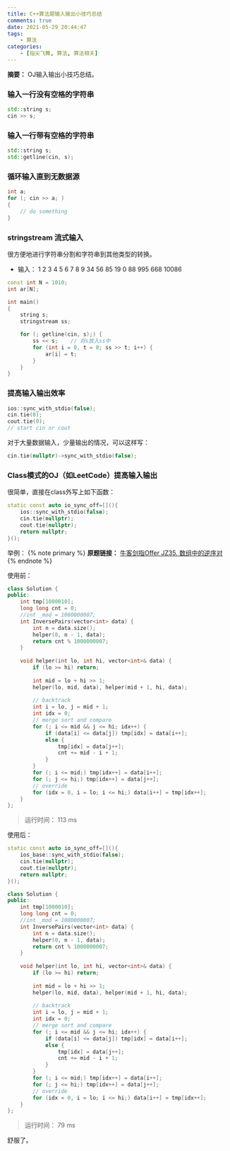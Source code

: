 ```yaml
---
title: C++算法题输入输出小技巧总结
comments: true
date: 2021-05-29 20:44:47
tags:
    - 算法
categories:
    - [指尖飞舞, 算法, 算法相关]
---
```

__摘要：__
OJ输入输出小技巧总结。
<!-- more -->

### 输入一行没有空格的字符串
```c++
std::string s;
cin >> s;
```

### 输入一行带有空格的字符串
```c++
std::string s;
std::getline(cin, s);
```

### 循环输入直到无数据源
```c++
int a;
for (; cin >> a; )
{
    // do something
}
```

### stringstream 流式输入
很方便地进行字符串分割和字符串到其他类型的转换。
+ 输入：
1 2 3 4 5 6 7 8 9
34 56 85 19 0 88
995 668
10086

```c++
const int N = 1010;
int ar[N];

int main()
{
    string s;
    stringstream ss;

    for (; getline(cin, s);) {
        ss << s;    // 将s放入ss中
        for (int i = 0, t = 0; ss >> t; i++) {
            ar[i] = t; 
        }
    }
}
```

### 提高输入输出效率
```c++
ios::sync_with_stdio(false);
cin.tie(0);
cout.tie(0);
// start cin or cout
```
对于大量数据输入，少量输出的情况，可以这样写：
```c++
cin.tie(nullptr)->sync_with_stdio(false);
```

### Class模式的OJ（如LeetCode）提高输入输出
很简单，直接在class外写上如下函数：
```c++
static const auto io_sync_off=[](){
    ios::sync_with_stdio(false);
    cin.tie(nullptr);
    cout.tie(nullptr);
    return nullptr;
}();
```

举例：
{% note primary %}
__原题链接：__ [牛客剑指Offer JZ35. 数组中的逆序对](https://www.nowcoder.com/practice/96bd6684e04a44eb80e6a68efc0ec6c5?tpId=13&tqId=11188&rp=1&ru=%2Fta%2Fcoding-interviews&qru=%2Fta%2Fcoding-interviews%2Fquestion-ranking&tab=answerKey)
{% endnote %}



使用前：
```c++
class Solution {
public:
    int tmp[1000010];
    long long cnt = 0;
    //int _mod = 1000000007;
    int InversePairs(vector<int> data) {
        int n = data.size();
        helper(0, n - 1, data);
        return cnt % 1000000007;
    }
     
    void helper(int lo, int hi, vector<int>& data) {
        if (lo >= hi) return;
         
        int mid = lo + hi >> 1;
        helper(lo, mid, data), helper(mid + 1, hi, data);
         
        // backtrack       
        int i = lo, j = mid + 1;
        int idx = 0;
        // merge sort and compare
        for (; i <= mid && j <= hi; idx++) {
            if (data[i] <= data[j]) tmp[idx] = data[i++];
            else {
                tmp[idx] = data[j++];
                cnt += mid - i + 1;
            }
        }
        for (; i <= mid;) tmp[idx++] = data[i++];
        for (; j <= hi;) tmp[idx++] = data[j++];
        // override
        for (idx = 0, i = lo; i <= hi;) data[i++] = tmp[idx++];
    }
};
```
> 运行时间： 113 ms

使用后：
```c++
static const auto io_sync_off=[](){
    ios_base::sync_with_stdio(false);
    cin.tie(nullptr);
    cout.tie(nullptr);
    return nullptr;
}();

class Solution {
public:
    int tmp[1000010];
    long long cnt = 0;
    //int _mod = 1000000007;
    int InversePairs(vector<int> data) {
        int n = data.size();
        helper(0, n - 1, data);
        return cnt % 1000000007;
    }
     
    void helper(int lo, int hi, vector<int>& data) {
        if (lo >= hi) return;
         
        int mid = lo + hi >> 1;
        helper(lo, mid, data), helper(mid + 1, hi, data);
         
        // backtrack       
        int i = lo, j = mid + 1;
        int idx = 0;
        // merge sort and compare
        for (; i <= mid && j <= hi; idx++) {
            if (data[i] <= data[j]) tmp[idx] = data[i++];
            else {
                tmp[idx] = data[j++];
                cnt += mid - i + 1;
            }
        }
        for (; i <= mid;) tmp[idx++] = data[i++];
        for (; j <= hi;) tmp[idx++] = data[j++];
        // override
        for (idx = 0, i = lo; i <= hi;) data[i++] = tmp[idx++];
    }
};
```
> 运行时间： 79 ms

舒服了。